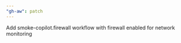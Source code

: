 ```yaml
---
"gh-aw": patch
---
```


Add smoke-copilot.firewall workflow with firewall enabled for network monitoring
